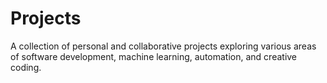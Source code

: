 # Projects
A collection of personal and collaborative projects exploring various areas of software development, machine learning, automation, and creative coding.
